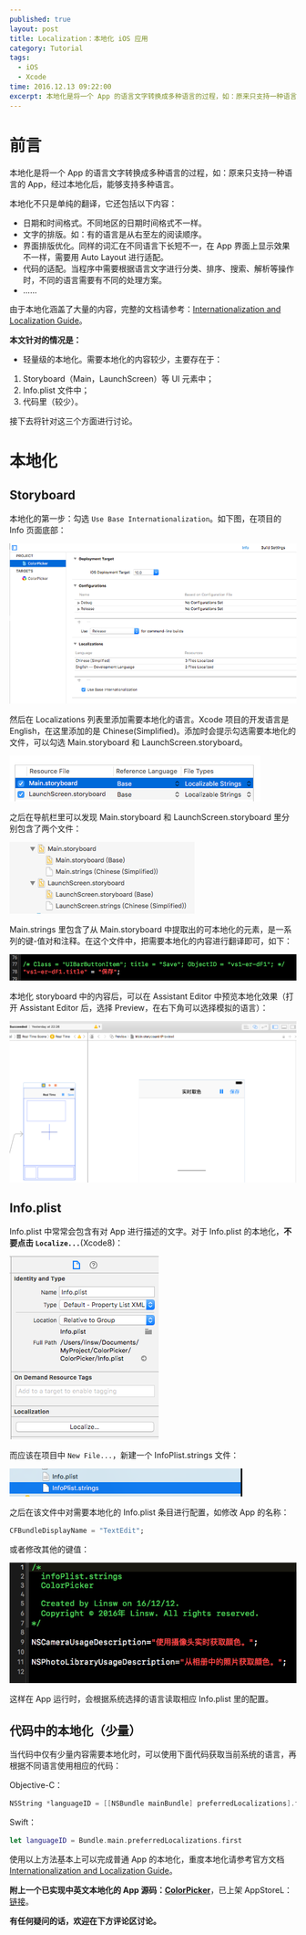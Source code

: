 ```yaml
---
published: true
layout: post
title: Localization：本地化 iOS 应用
category: Tutorial
tags: 
  - iOS
  - Xcode
time: 2016.12.13 09:22:00
excerpt: 本地化是将一个 App 的语言文字转换成多种语言的过程，如：原来只支持一种语言的 App，经过本地化后，能够支持多种语言。本地化有助于让更多人使用你的 App，让 App 国际化。
---
```


# 前言

本地化是将一个 App 的语言文字转换成多种语言的过程，如：原来只支持一种语言的 App，经过本地化后，能够支持多种语言。

本地化不只是单纯的翻译，它还包括以下内容：

- 日期和时间格式。不同地区的日期时间格式不一样。
- 文字的排版。如：有的语言是从右至左的阅读顺序。
- 界面排版优化。同样的词汇在不同语言下长短不一，在 App 界面上显示效果不一样，需要用 Auto Layout 进行适配。
- 代码的适配。当程序中需要根据语言文字进行分类、排序、搜索、解析等操作时，不同的语言需要有不同的处理方案。
- ......

由于本地化涵盖了大量的内容，完整的文档请参考：[Internationalization and Localization Guide](https://developer.apple.com/library/content/documentation/MacOSX/Conceptual/BPInternational/Introduction/Introduction.html#//apple_ref/doc/uid/10000171i-CH1-SW1)。

**本文针对的情况是：**

- 轻量级的本地化。需要本地化的内容较少，主要存在于：
 
1. Storyboard（Main，LaunchScreen）等 UI 元素中；
2. Info.plist 文件中；
3. 代码里（较少）。

接下去将针对这三个方面进行讨论。

# 本地化

## Storyboard

本地化的第一步：勾选 `Use Base Internationalization`。如下图，在项目的 Info 页面底部：

![](/images/Localizing_1.png)

然后在 Localizations 列表里添加需要本地化的语言。Xcode 项目的开发语言是 English，在这里添加的是 Chinese(Simplified)。添加时会提示勾选需要本地化的文件，可以勾选 Main.storyboard 和 LaunchScreen.storyboard。

![](/images/Localizing_2.png)

之后在导航栏里可以发现 Main.storyboard 和 LaunchScreen.storyboard 里分别包含了两个文件：

![](/images/Localizing_3.png)

Main.strings 里包含了从 Main.storyboard 中提取出的可本地化的元素，是一系列的键-值对和注释。在这个文件中，把需要本地化的内容进行翻译即可，如下：

![](/images/Localizing_4.png)

本地化 storyboard 中的内容后，可以在 Assistant Editor 中预览本地化效果（打开 Assistant Editor 后，选择 Preview，在右下角可以选择模拟的语言）：

![](/images/Localizing_5.png)

## Info.plist

Info.plist 中常常会包含有对 App 进行描述的文字。对于 Info.plist 的本地化，**不要点击 `Localize...`**(Xcode8)：

![](/images/Localizing_6.png)

而应该在项目中 `New File...`，新建一个 InfoPlist.strings 文件：

![](/images/Localizing_7.png)

之后在该文件中对需要本地化的 Info.plist 条目进行配置，如修改 App 的名称：

```a
CFBundleDisplayName = "TextEdit";
```

或者修改其他的键值：

![](/images/Localizing_8.png)

这样在 App 运行时，会根据系统选择的语言读取相应 Info.plist 里的配置。

## 代码中的本地化（少量）

当代码中仅有少量内容需要本地化时，可以使用下面代码获取当前系统的语言，再根据不同语言使用相应的代码：

Objective-C：

```Objective-C
NSString *languageID = [[NSBundle mainBundle] preferredLocalizations].firstObject;
```

Swift：

```swift
let languageID = Bundle.main.preferredLocalizations.first
```

使用以上方法基本上可以完成普通 App 的本地化，重度本地化请参考官方文档 [Internationalization and Localization Guide](https://developer.apple.com/library/content/documentation/MacOSX/Conceptual/BPInternational/Introduction/Introduction.html#//apple_ref/doc/uid/10000171i-CH1-SW1)。

**附上一个已实现中英文本地化的 App 源码：[ColorPicker](https://github.com/LinShiwei/ColorPicker)**，已上架 AppStoreL：[链接](https://itunes.apple.com/cn/app/colorpicker-pick-color-easily/id1183292373?mt=8)。

**有任何疑问的话，欢迎在下方评论区讨论。**

